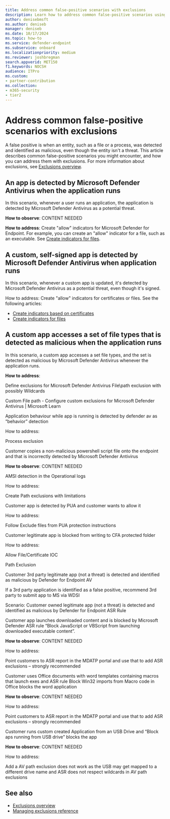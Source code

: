 ```yaml
---
title: Address common false-positive scenarios with exclusions            
description: Learn how to address common false-positive scenarios using antivirus exclusions or Defender for Endpoint indicators.            
author: denisebmsft
ms.author: deniseb
manager: deniseb 
ms.date: 10/17/2024
ms.topic: how-to
ms.service: defender-endpoint
ms.subservice: onboard
ms.localizationpriority: medium 
ms.reviewer: joshbregman
search.appverid: MET150
f1.keywords: NOCSH 
audience: ITPro
ms.custom: 
- partner-contribution
ms.collection: 
- m365-security
- tier2
---
```


# Address common false-positive scenarios with exclusions

A false positive is when an entity, such as a file or a process, was detected and identified as malicious, even though the entity isn't a threat. This article describes common false-positive scenarios you might encounter, and how you can address them with exclusions. For more information about exclusions, see [Exclusions overview](navigate-defender-endpoint-antivirus-exclusions.md).

## An app is detected by Microsoft Defender Antivirus when the application runs

In this scenario, whenever a user runs an application, the application is detected by Microsoft Defender Antivirus as a potential threat. 

**How to observe**: CONTENT NEEDED

**How to address**: Create "allow" indicators for Microsoft Defender for Endpoint. For example, you can create an "allow" indicator for a file, such as an executable. See [Create indicators for files](indicator-file.md). 

## A custom, self-signed app is detected by Microsoft Defender Antivirus when application runs 

In this scenario, whenever a custom app is updated, it's detected by Microsoft Defender Antivirus as a potential threat, even though it's signed.

How to address: Create "allow" indicators for certificates or files. See the following articles:

- [Create indicators based on certificates](indicator-certificates.md)
- [Create indicators for files](indicator-file.md)

## A custom app accesses a set of file types that is detected as malicious when the application runs

In this scenario, a custom app accesses a set file types, and the set is detected as malicious by Microsoft Defender Antivirus whenever the application runs. 

**How to address**: 

 Define exclusions for Microsoft Defender Antivirus  File\path exclusion with possibly Wildcards 

Custom File path - Configure custom exclusions for Microsoft Defender Antivirus | Microsoft Learn 

Application behaviour while app is running is detected by defender av as “behavior” detection 

How to address:   

Process exclusion 

Customer copies a non-malicious powershell script file onto the endpoint and that is incorrectly detected by Microsoft Defender Antivirus  

**How to observe**: CONTENT NEEDED

AMSI detection in the Operational logs 

How to address:  

Create Path exclusions with limitations 

 

Customer app is detected by PUA and customer wants to allow it 

How to address:   

Follow Exclude files from PUA protection instructions 

Customer legitimate  app is blocked from writing to CFA protected folder 

How to address:   

Allow File/Certificate IOC 

Path Exclusion 

Customer 3rd party legitimate app (not a threat)  is detected and identified as malicious by Defender for Endpoint AV 

If a 3rd party application is identified as a false positive, recommend 3rd party to submit app to MS via WDSI 

Scenario: Customer owned legitimate app (not a threat)  is detected and identified as malicious by Defender for Endpoint ASR Rule 

Customer app launches downloaded content and is blocked  by Microsoft Defender ASR rule “Block JavaScript or VBScript from launching downloaded executable content”. 

**How to observe**: CONTENT NEEDED

How to address:  

Point customers to ASR report in the MDATP portal and use that to add ASR exclusions – strongly recommended 

 

Customer uses Office documents with word templates containing macros that launch exes and ASR rule Block Win32 imports from Macro code in Office blocks the word application 

**How to observe**: CONTENT NEEDED

How to address: 

Point customers to ASR report in the MDATP portal and use that to add ASR exclusions – strongly recommended 

 

 

Customer runs custom created Application from an USB Drive and “Block aps running from USB drive” blocks the app 

**How to observe**: CONTENT NEEDED

How to address: 

Add a AV path exclusion does not work as the USB may get mapped to a different drive name and ASR does not respect wildcards in AV path exclusions 

## See also

- [Exclusions overview](navigate-defender-endpoint-antivirus-exclusions.md)
- [Managing exclusions reference](managing-exclusions.md)